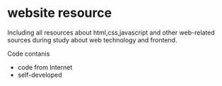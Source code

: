 # website resource
Including all resources about html,css,javascript and other web-related sources during study about web technology and frontend.

Code contanis
- code from Internet
- self-developed
